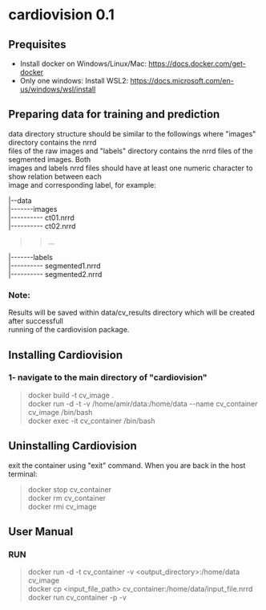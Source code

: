 # cardiovision 0.1

## Prequisites
- Install docker on Windows/Linux/Mac: https://docs.docker.com/get-docker
- Only one windows: Install WSL2: https://docs.microsoft.com/en-us/windows/wsl/install

## Preparing data for training and prediction
data directory structure should be similar to the followings where "images" directory contains the nrrd\
files of the raw images and "labels" directory contains the nrrd files of the segmented images. Both\
images and labels nrrd files should have at least one numeric character to show relation between each\
image and corresponding label, for example:

|--data\
|-------images\
|---------- ct01.nrrd\
|---------- ct02.nrrd
>>...

|-------labels\
|---------- segmented1.nrrd\
|---------- segmented2.nrrd

### Note:
Results will be saved within data/cv_results directory which will be created after successfull\
running of the cardiovision package.

## Installing Cardiovision
### 1- navigate to the main directory of "cardiovision"

>docker build -t cv_image .\
>docker run -d -t -v /home/amir/data:/home/data --name cv_container cv_image /bin/bash\
>docker exec -it cv_container /bin/bash


## Uninstalling Cardiovision
exit the container using "exit" command. When you are back in the host terminal:
>docker stop cv_container\
>docker rm cv_container\
>docker rmi cv_image

## User Manual

### RUN
>docker run -d -t cv_container -v <output_directory>:/home/data cv_image\
>docker cp <input_file_path> cv_container:/home/data/input_file.nrrd\
>docker run cv_container -p -v